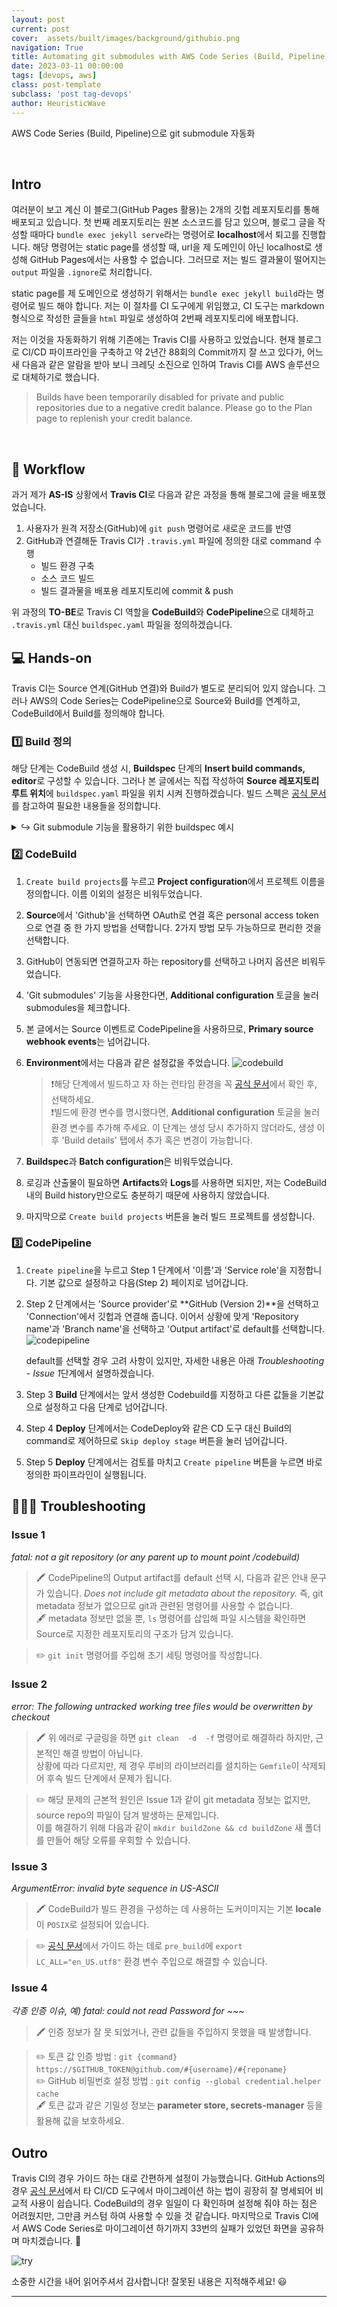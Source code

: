 ```yaml
---
layout: post
current: post
cover:  assets/built/images/background/githubio.png
navigation: True
title: Automating git submodules with AWS Code Series (Build, Pipeline)
date: 2023-03-11 00:00:00
tags: [devops, aws]
class: post-template
subclass: 'post tag-devops'
author: HeuristicWave
---
```


AWS Code Series (Build, Pipeline)으로 git submodule 자동화

<br>

## Intro

여러분이 보고 계신 이 블로그(GitHub Pages 활용)는 2개의 깃헙 레포지토리를 통해 배포되고 있습니다. 첫 번째 레포지토리는 원본 소스코드를 담고 있으며,
블로그 글을 작성할 때마다 `bundle exec jekyll serve`라는 명령어로 **localhost**에서 퇴고를 진행합니다.
해당 명령어는 static page를 생성할 때, url을 제 도메인이 아닌 localhost로 생성해 GitHub Pages에서는 사용할 수 없습니다.
그러므로 저는 빌드 결과물이 떨어지는 `output` 파일을 `.ignore`로 처리합니다.

static page를 제 도메인으로 생성하기 위해서는 `bundle exec jekyll build`라는 명령어로 빌드 해야 합니다.
저는 이 절차를 CI 도구에게 위임했고, CI 도구는 markdown 형식으로 작성한 글들을 `html` 파일로 생성하여 2번째 레포지토리에 배포합니다.

저는 이것을 자동화하기 위해 기존에는 Travis CI를 사용하고 있었습니다.
현재 블로그로 CI/CD 파이프라인을 구축하고 약 2년간 88회의 Commit까지 잘 쓰고 있다가,
어느새 다음과 같은 알람을 받아 보니 크레딧 소진으로 인하여 Travis CI를 AWS 솔루션으로 대체하기로 했습니다.

> Builds have been temporarily disabled for private and public repositories due to a negative credit balance. Please go to the Plan page to replenish your credit balance.

<br>

## 📜 Workflow

과거 제가 **AS-IS** 상황에서 **Travis CI**로 다음과 같은 과정을 통해 블로그에 글을 배포했었습니다.

1. 사용자가 원격 저장소(GitHub)에 `git push` 명령어로 새로운 코드를 반영 
2. GitHub과 연결해둔 Travis CI가 `.travis.yml` 파일에 정의한 대로 command 수행
    - 빌드 환경 구축
    - 소스 코드 빌드
    - 빌드 결과물을 배포용 레포지토리에 commit & push

위 과정의 **TO-BE**로 Travis CI 역할을 **CodeBuild**와 **CodePipeline**으로 대체하고 `.travis.yml` 대신 `buildspec.yaml` 파일을 정의하겠습니다.
    
## 💻 Hands-on

Travis CI는 Source 연계(GitHub 연결)와 Build가 별도로 분리되어 있지 않습니다.
그러나 AWS의 Code Series는 CodePipeline으로 Source와 Build를 연계하고, CodeBuild에서 Build를 정의해야 합니다. 

### 1️⃣ Build 정의

해당 단계는 CodeBuild 생성 시, **Buildspec** 단계의 **Insert build commands, editor**로 구성할 수 있습니다.
그러나 본 글에서는 직접 작성하여 **Source 레포지토리 루트 위치**에 `buildspec.yaml` 파일을 위치 시켜 진행하겠습니다.
빌드 스펙은 [공식 문서](https://docs.aws.amazon.com/codebuild/latest/userguide/build-spec-ref.html )를 참고하여 필요한 내용들을 정의합니다.

<details><summary markdown="span">↪️ Git submodule 기능을 활용하기 위한 buildspec 예시</summary>
<br>
ruby 2.7, jekyll로 블로그를 git submodule로 운영하는 최소한의 설정입니다. <br>
아래와 같은 commands를 기재한 이유는 troubleshooting 단계에서 설명합니다.

```shell
version: 0.2

phases:
  install:
    runtime-versions:
      ruby: 2.7
    commands:
      - echo Installing dependencies...
      - gem install bundler
      - bundle install --quiet
  pre_build:
    commands:
      - export LC_ALL="en_US.utf8"
      - echo Git Setting...
      - mkdir buildZone && cd buildZone
      - git init
      - git remote add origin https://$GITHUB_TOKEN@github.com/heuristicwave/GitHubPageMaker.git
      - git fetch
      - git checkout -t origin/master
      - git submodule init
      - git submodule update --recursive
  build:
    commands:
      - echo Building...
      - bundle exec rake site:deploy
```
</details>

### 2️⃣ CodeBuild

1. `Create build projects`를 누르고 **Project configuration**에서 프로젝트 이름을 정의합니다. 이름 이외의 설정은 비워두었습니다.
2. **Source**에서 'Github'을 선택하면 OAuth로 연결 혹은 personal access token으로 연결 중 한 가지 방법을 선택합니다. 2가지 방법 모두 가능하므로 편리한 것을 선택합니다.
3. GitHub이 연동되면 연결하고자 하는 repository를 선택하고 나머지 옵션은 비워두었습니다.
4. 'Git submodules' 기능을 사용한다면, **Additional configuration** 토글을 눌러 submodules을 체크합니다.
5. 본 글에서는 Source 이벤트로 CodePipeline을 사용하므로, **Primary source webhook events**는 넘어갑니다.
6. **Environment**에서는 다음과 같은 설정값을 주었습니다.
   ![codebuild](../../assets/built/images/post/aws/codebuild.png)
   
   >❗️해당 단계에서 빌드하고 자 하는 런타임 환경을 꼭 [공식 문서](https://docs.aws.amazon.com/codebuild/latest/userguide/available-runtimes.html )에서 확인 후, 선택하세요.
   > <br>
   >❗빌드에 환경 변수를 명시했다면, **Additional configuration** 토글을 눌러 환경 변수를 추가해 주세요.
   > 이 단계는 생성 당시 추가하지 않더라도, 생성 이후 'Build details' 탭에서 추가 혹은 변경이 가능합니다.
7. **Buildspec**과 **Batch configuration**은 비워두었습니다.
8. 로깅과 산출물이 필요하면 **Artifacts**와 **Logs**를 사용하면 되지만, 저는 CodeBuild 내의 Build history만으로도 충분하기 때문에 사용하지 않았습니다.
9. 마지막으로 `Create build projects` 버튼을 눌러 빌드 프로젝트를 생성합니다.

### 3️⃣ CodePipeline

1. `Create pipeline`을 누르고 Step 1 단계에서 '이름'과 'Service role'을 지정합니다. 기본 값으로 설정하고 다음(Step 2) 페이지로 넘어갑니다.
2. Step 2 단계에서는 'Source provider'로 **GitHub (Version 2)**을 선택하고 'Connection'에서 깃헙과 연결해 줍니다. 
   이어서 상황에 맞게 'Repository name'과 'Branch name'을 선택하고 'Output artifact'로 default를 선택합니다.
   ![codepipeline](../../assets/built/images/post/aws/codepipeline.png)
   
   default를 선택할 경우 고려 사항이 있지만, 자세한 내용은 아래 *Troubleshooting - Issue 1*단계에서 설명하겠습니다.
3. Step 3 **Build** 단계에서는 앞서 생성한 Codebuild를 지정하고 다른 값들을 기본값으로 설정하고 다음 단계로 넘어갑니다.
4. Step 4 **Deploy** 단계에서는 CodeDeploy와 같은 CD 도구 대신 Build의 command로 제어하므로 `Skip deploy stage` 버튼을 눌러 넘어갑니다.
5. Step 5 **Deploy** 단계에서는 검토를 마치고 `Create pipeline` 버튼을 누르면 바로 정의한 파이프라인이 실행됩니다.

## ⛹🏾‍♂️ Troubleshooting

### Issue 1

*fatal: not a git repository (or any parent up to mount point /codebuild)*

> 🖍️ CodePipeline의 Output artifact를 default 선택 시, 다음과 같은 안내 문구가 있습니다.
> *Does not include git metadata about the repository.* 즉, git metadata 정보가 없으므로 git과 관련된 명령어를 사용할 수 없습니다. <br>
> 🖋️ metadata 정보만 없을 뿐, `ls` 명령어를 삽입해 파일 시스템을 확인하면 Source로 지정한 레포지토리의 구조가 담겨 있습니다.

> ✏️ `git init` 명령어를 주입해 초기 세팅 명령어를 작성합니다.

### Issue 2

*error: The following untracked working tree files would be overwritten by checkout*

> 🖍️ 위 에러로 구글링을 하면 `git clean  -d  -f` 명령어로 해결하라 하지만, 근본적인 해결 방법이 아닙니다. <br> 
> 상황에 따라 다르지만, 제 경우 루비의 라이브러리를 설치하는 `Gemfile`이 삭제되어 후속 빌드 단계에서 문제가 됩니다.

> ✏️ 해당 문제의 근본적 원인은 Issue 1과 같이 git metadata 정보는 없지만, source repo의 파일이 담겨 발생하는 문제입니다. <br>
> 이를 해결하기 위해 다음과 같이 `mkdir buildZone && cd buildZone` 새 폴더를 만들어 해당 오류를 우회할 수 있습니다.

### Issue 3

*ArgumentError: invalid byte sequence in US-ASCII*

> 🖍️ CodeBuild가 빌드 환경을 구성하는 데 사용하는 도커이미지는 기본 **locale**이 `POSIX`로 설정되어 있습니다. 

> ✏️ [공식 문서](https://docs.aws.amazon.com/codebuild/latest/userguide/troubleshooting.html#troubleshooting-utf-8 )에서 가이드 하는 데로 `pre_build`에 `export LC_ALL="en_US.utf8"` 환경 변수 주입으로 해결할 수 있습니다.

### Issue 4

*각종 인증 이슈, 예) fatal: could not read Password for ~~~*

> 🖍️ 인증 정보가 잘 못 되었거나, 관련 값들을 주입하지 못했을 때 발생합니다.

> ✏️ 토큰 값 인증 방법 : `git {command} https://$GITHUB_TOKEN@github.com/#{username}/#{reponame}`<br>
> ✏️ GitHub 비밀번호 설정 방법 : `git config --global credential.helper cache` <br>
> 🖋️ 토큰 값과 같은 기밀성 정보는 **parameter store, secrets-manager** 등을 활용해 값을 보호하세요.

## Outro

Travis CI의 경우 가이드 하는 대로 간편하게 설정이 가능했습니다. GitHub Actions의 경우 [공식 문서](https://docs.github.com/en/actions/migrating-to-github-actions )에서 타 CI/CD 도구에서 마이그레이션 하는 법이 굉장히 잘 명세되어 비교적 사용이 쉽습니다.
CodeBuild의 경우 일일이 다 확인하며 설정해 줘야 하는 점은 어려웠지만, 그만큼 커스텀 하여 사용할 수 있을 것 같습니다. 마지막으로 Travis CI에서 AWS Code Series로 마이그레이션 하기까지 33번의 실패가 있었던 화면을 공유하며 마치겠습니다. 🤪

![try](../../assets/built/images/post/aws/trying.png)

소중한 시간을 내어 읽어주셔서 감사합니다! 잘못된 내용은 지적해주세요! 😃

---
